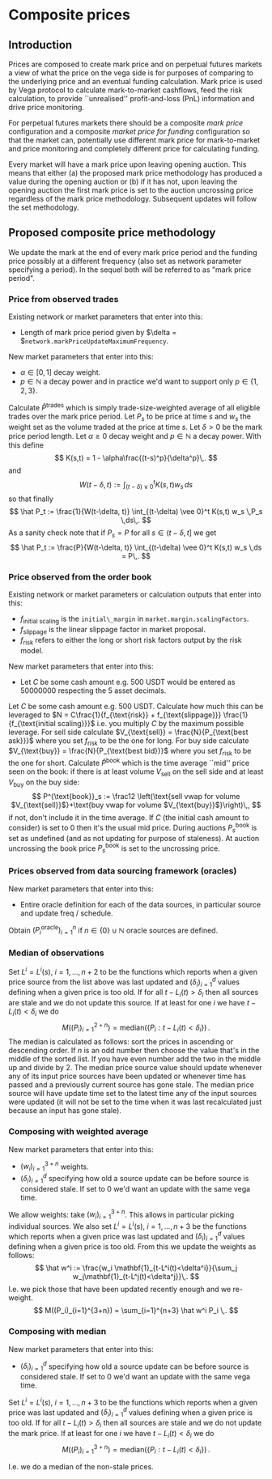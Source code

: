 # Composite prices

## Introduction

Prices are composed to create mark price and on perpetual futures markets a view of what the price on the vega side is for purposes of comparing to the underlying price and an eventual funding calculation.
Mark price is used by Vega protocol to calculate mark-to-market cashflows, feed the risk calculation, to provide ``unrealised'' profit-and-loss (PnL) information and drive price monitoring.

For perpetual futures markets there should be a composite *mark price* configuration and a composite *market price for funding* configuration so that the market can, potentially use different mark price for mark-to-market and price monitoring and completely different price for calculating funding.

Every market will have a mark price upon leaving opening auction.
This means that either (a) the proposed mark price methodology has produced a value during the opening auction or (b) if it has not, upon leaving the opening auction the first mark price is set to the auction uncrossing price regardless of the mark price methodology.
Subsequent updates will follow the set methodology.

## Proposed composite price methodology

We update the mark at the end of every mark price period and the funding price possibly at a different frequency (also set as network parameter specifying a period).
In the sequel both will be referred to as "mark price period".

### Price from observed trades

Existing network or market parameters that enter into this:

- Length of mark price period given by $\delta = $`network.markPriceUpdateMaximumFrequency`.

New market parameters that enter into this:

- $\alpha \in [0,1]$ decay weight.
- $p \in \mathbb N$ a decay power and in practice we'd want to support only $p \in \{1,2,3\}$.

Calculate $\hat P^{\text{trades}}$ which is simply trade-size-weighted average of all eligible trades over the mark price period.
Let $P_s$ to be price at time $s$ and $w_s$ the weight set as the volume traded at the price at time $s$.
Let $\delta > 0$ be the mark price period length.
Let $\alpha \geq 0$ decay weight and $p\in \mathbb N$ a decay power.
With this define
$$
K(s,t) = 1 - \alpha\frac{(t-s)^p}{\delta^p}\,.
$$
and
$$
W(t-\delta, t) := \int_{(t-\delta) \vee 0}^t K(s,t) w_s\, ds
$$
so that finally
$$
\hat P_t := \frac{1}{W(t-\delta, t)} \int_{(t-\delta) \vee 0}^t K(s,t) w_s \,P_s \,ds\,.
$$
As a sanity check note that if $P_s = P$ for all $s\in (t-\delta, t]$ we get
$$
\hat P_t := \frac{P}{W(t-\delta, t)} \int_{(t-\delta) \vee 0}^t K(s,t) w_s \,ds = P\,.
$$

### Price observed from the order book

Existing network or market parameters or calculation outputs that enter into this:

- $f_\text{initial scaling}$ is the `initial\_margin` in `market.margin.scalingFactors`.
- $f_\text{slippage}$ is the linear slippage factor in market proposal.
- $f_\text{risk}$ refers to either the long or short risk factors output by the risk model.

New market parameters that enter into this:

- Let $C$ be some cash amount e.g. $500$ USDT would be entered as $500 00000$ respecting the $5$ asset decimals.

Let $C$ be some cash amount e.g. $500$ USDT.
Calculate how much this can be leveraged to $N = C\frac{1}{f_{\text{risk}} + f_{\text{slippage}}} \frac{1}{f_{\text{initial scaling}}}$ i.e. you multiply $C$ by the maximum possible leverage.
For sell side calculate $V_{\text{sell}} = \frac{N}{P_{\text{best ask}}}$ where you set $f_{\text{risk}}$ to be the one for long.
For buy side calculate $V_{\text{buy}} = \frac{N}{P_{\text{best bid}}}$ where you set $f_{\text{risk}}$ to be the one for short.
Calculate $\hat P^{\text{book}}$ which is the time average ``mid'' price seen on the book: if there is at least volume $V_{\text{sell}}$ on the sell side and at least $V_{\text{buy}}$ on the buy side:
$$
P^{\text{book}}_s :=
\frac12 \left(\text{sell vwap for volume $V_{\text{sell}}$}+\text{buy vwap for volume $V_{\text{buy}}$}\right)\,,
$$
if not, don't include it in the time average.
If $C$ (the initial cash amount to consider) is set to $0$ then it's the usual mid price.
During auctions $P^{\text{book}}_s$ is set as undefined (and as not updating for purpose of staleness). 
At auction uncrossing the book price $P^{\text{book}}_s$ is set to the uncrossing price.

### Prices observed from data sourcing framework (oracles)

New market parameters that enter into this:

- Entire oracle definition for each of the data sources, in particular source and update freq / schedule.

Obtain $(P^{\text{oracle}}_i)_{i=1}^n$ if $n \in \{0\}\cup \mathbb N$ oracle sources are defined.

### Median of observations

Set $L^{i}=L^{i}(s)$, $i=1,\ldots,n+2$ to be the functions which reports when a given price source from the list above was last updated and $(\delta_i)_{i=1}^d$ values defining when a given price is too old.
If for all $t-L_i(t) > \delta_i$ then all sources are stale and we do not update this source.
If at least for one $i$ we have $t-L_i(t) < \delta_i$ we do
$$
M((P_i)_{i=1}^{2+n}) = \text{median}(\{P_i : t-L_i(t) < \delta_i\}) \,.
$$
The median is calculated as follows: sort the prices in ascending or descending order. If $n$ is an odd number then choose the value that's in the middle of the sorted list.
If you have even number add the two in the middle up and divide by $2$.
The median price source value should update whenever any of its input price sources have been updated or whenever time has passed and a previously current source has gone stale.
The median price source will have update time set to the latest time any of the input sources were updated (it will not be set to the time when it was last recalculated just because an input has gone stale).

### Composing with weighted average

New market parameters that enter into this:

- $(w_i)_{i=1}^{3+n}$ weights.
- $(\delta_i)_{i=1}^d$ specifying how old a source update can be before source is considered stale. If set to $0$ we'd want an update with the same vega time.

We allow weights: take $(w_i)_{i=1}^{3+n}$. This allows in particular picking individual sources.
We also set $L^{i}=L^{i}(s)$, $i=1,\ldots,n+3$ be the functions which reports when a given price was last updated and $(\delta_i)_{i=1}^d$ values defining when a given price is too old.
From this we update the weights as follows:
$$
\hat w^i := \frac{w_i \mathbf{1}_{t-L^i(t)<\delta^i}}{\sum_j w_j\mathbf{1}_{t-L^j(t)<\delta^j}}\,.
$$
I.e. we pick those that have been updated recently enough and we re-weight.
$$
M((P_i)_{i=1}^{3+n}) = \sum_{i=1}^{n+3} \hat w^i P_i \,.
$$

### Composing with median

New market parameters that enter into this:

- $(\delta_i)_{i=1}^d$ specifying how old a source update can be before source is considered stale. If set to $0$ we'd want an update with the same vega time.

Set $L^{i}=L^{i}(s)$, $i=1,\ldots,n+3$ to be the functions which reports when a given price was last updated and $(\delta_i)_{i=1}^d$ values defining when a given price is too old.
If for all $t-L_i(t) > \delta_i$ then all sources are stale and we do not update the mark price.
If at least for one $i$ we have $t-L_i(t) < \delta_i$ we do
$$
M((P_i)_{i=1}^{3+n}) = \text{median}(\{P_i : t-L_i(t) < \delta_i\}) \,.
$$

I.e. we do a median of the non-stale prices.
